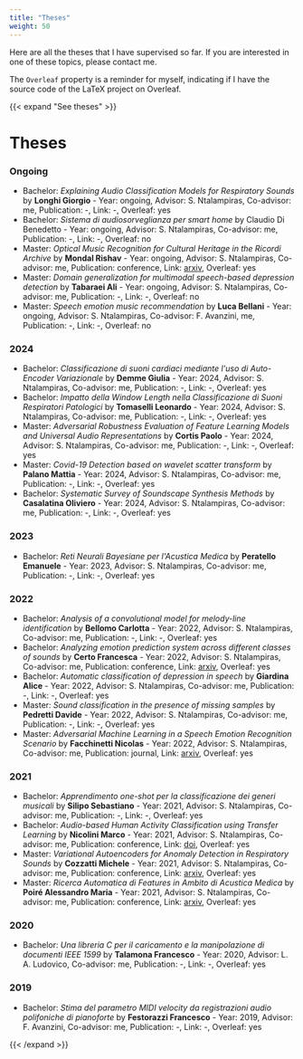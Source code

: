 ```yaml
---
title: "Theses"
weight: 50
---
```


Here are all the theses that I have supervised so far. If you are interested in one of these topics, please contact me.

The `Overleaf` property is a reminder for myself, indicating if I have the source code of
the LaTeX project on Overleaf.

{{< expand "See theses" >}}

# Theses

### Ongoing

- Bachelor: _Explaining Audio Classification Models for Respiratory Sounds_ by **Longhi Giorgio** - Year: ongoing, Advisor: S. Ntalampiras, Co-advisor: me, Publication: -, Link: -, Overleaf: yes
- Bachelor: _Sistema di audiosorveglianza per smart home_ by Claudio Di Benedetto - Year: ongoing, Advisor: S. Ntalampiras, Co-advisor: me, Publication: -, Link: -, Overleaf: no
- Master: _Optical Music Recognition for Cultural Heritage in the Ricordi Archive_ by **Mondal Rishav** - Year: ongoing, Advisor: S. Ntalampiras, Co-advisor: me, Publication: conference, Link: [arxiv](https://arxiv.org/abs/2408.10260), Overleaf: yes
- Master: _Domain generalization for multimodal speech-based depression detection_ by **Tabaraei Ali** - Year: ongoing, Advisor: S. Ntalampiras, Co-advisor: me, Publication: -, Link: -, Overleaf: no
- Master: _Speech emotion music recommendation_ by **Luca Bellani** - Year: ongoing, Advisor: S. Ntalampiras, Co-advisor: F. Avanzini, me, Publication: -, Link: -, Overleaf: no

### 2024

- Bachelor: _Classificazione di suoni cardiaci mediante l'uso di Auto-Encoder Variazionale_ by **Demme Giulia** - Year: 2024, Advisor: S. Ntalampiras, Co-advisor: me, Publication: -, Link: -, Overleaf: yes
- Bachelor: _Impatto della Window Length nella Classificazione di Suoni Respiratori Patologici_ by **Tomaselli Leonardo** - Year: 2024, Advisor: S. Ntalampiras, Co-advisor: me, Publication: -, Link: -, Overleaf: yes
- Master: _Adversarial Robustness Evaluation of Feature Learning Models and Universal Audio Representations_ by **Cortis Paolo** - Year: 2024, Advisor: S. Ntalampiras, Co-advisor: me, Publication: -, Link: -, Overleaf: yes
- Master: _Covid-19 Detection based on wavelet scatter transform_ by **Palano Mattia** - Year: 2024, Advisor: S. Ntalampiras, Co-advisor: me, Publication: -, Link: -, Overleaf: yes
- Bachelor: _Systematic Survey of Soundscape Synthesis Methods_ by **Casalatina Oliviero** - Year: 2024, Advisor: S. Ntalampiras, Co-advisor: me, Publication: -, Link: -, Overleaf: yes

### 2023

- Bachelor: _Reti Neurali Bayesiane per l'Acustica Medica_ by **Peratello Emanuele** - Year: 2023, Advisor: S. Ntalampiras, Co-advisor: me, Publication: -, Link: -, Overleaf: yes

### 2022

- Bachelor: _Analysis of a convolutional model for melody-line identification_ by **Bellomo Carlotta** - Year: 2022, Advisor: S. Ntalampiras, Co-advisor: me, Publication: -, Link: -, Overleaf: yes
- Bachelor: _Analyzing emotion prediction system across different classes of sounds_ by **Certo Francesca** - Year: 2022, Advisor: S. Ntalampiras, Co-advisor: me, Publication: conference, Link: [arxiv](https://arxiv.org/abs/2408.02009), Overleaf: yes
- Bachelor: _Automatic classification of depression in speech_ by **Giardina Alice** - Year: 2022, Advisor: S. Ntalampiras, Co-advisor: me, Publication: -, Link: -, Overleaf: yes
- Master: _Sound classification in the presence of missing samples_ by **Pedretti Davide** - Year: 2022, Advisor: S. Ntalampiras, Co-advisor: me, Publication: -, Link: -, Overleaf: yes
- Master: _Adversarial Machine Learning in a Speech Emotion Recognition Scenario_ by **Facchinetti Nicolas** - Year: 2022, Advisor: S. Ntalampiras, Co-advisor: me, Publication: journal, Link: [arxiv](https://arxiv.org/abs/2404.18514), Overleaf: yes

### 2021

- Bachelor: _Apprendimento one-shot per la classificazione dei generi musicali_ by **Silipo Sebastiano** - Year: 2021, Advisor: S. Ntalampiras, Co-advisor: me, Publication: -, Link: -, Overleaf: yes
- Bachelor: _Audio-based Human Activity Classification using Transfer Learning_ by **Nicolini Marco** - Year: 2021, Advisor: S. Ntalampiras, Co-advisor: me, Publication: conference, Link: [doi](https://dx.doi.org/10.5220/0011647900003411), Overleaf: yes
- Master: _Variational Autoencoders for Anomaly Detection in Respiratory Sounds_ by **Cozzatti Michele** - Year: 2021, Advisor: S. Ntalampiras, Co-advisor: me, Publication: conference, Link: [arxiv](https://arxiv.org/abs/2208.03326), Overleaf: yes
- Master: _Ricerca Automatica di Features in Ambito di Acustica Medica_ by **Poiré Alessandro Maria** - Year: 2021, Advisor: S. Ntalampiras, Co-advisor: me, Publication: conference, Link: [arxiv](https://arxiv.org/abs/2208.03084), Overleaf: yes

### 2020

- Bachelor: _Una libreria C per il caricamento e la manipolazione di documenti IEEE 1599_ by **Talamona Francesco** - Year: 2020, Advisor: L. A. Ludovico, Co-advisor: me, Publication: -, Link: -, Overleaf: yes

### 2019

- Bachelor: _Stima del parametro MIDI velocity da registrazioni audio polifoniche di pianoforte_ by **Festorazzi Francesco** - Year: 2019, Advisor: F. Avanzini, Co-advisor: me, Publication: -, Link: -, Overleaf: yes

{{< /expand >}}
